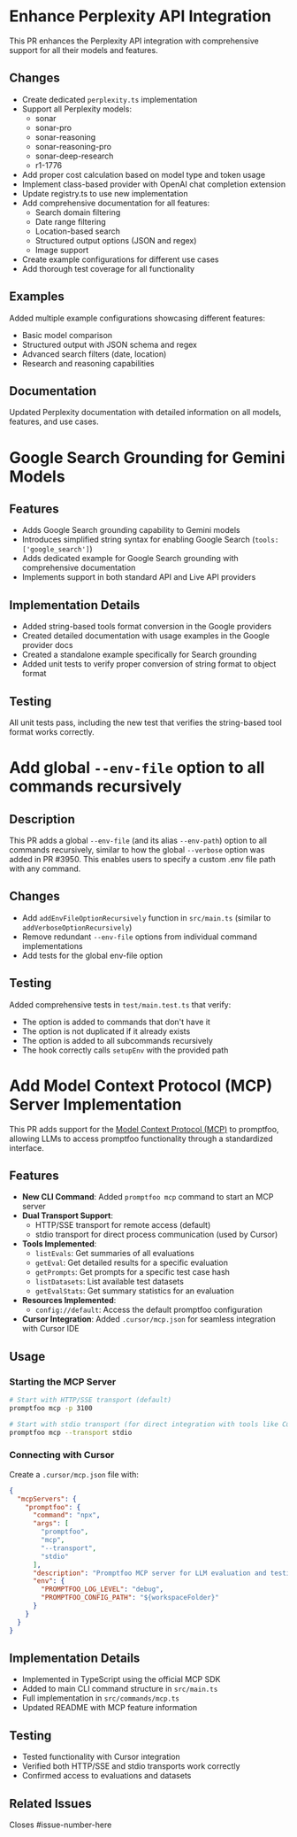# Enhance Perplexity API Integration

This PR enhances the Perplexity API integration with comprehensive support for all their models and features.

## Changes

- Create dedicated `perplexity.ts` implementation
- Support all Perplexity models:
  - sonar
  - sonar-pro
  - sonar-reasoning
  - sonar-reasoning-pro
  - sonar-deep-research
  - r1-1776
- Add proper cost calculation based on model type and token usage
- Implement class-based provider with OpenAI chat completion extension
- Update registry.ts to use new implementation
- Add comprehensive documentation for all features:
  - Search domain filtering
  - Date range filtering
  - Location-based search
  - Structured output options (JSON and regex)
  - Image support
- Create example configurations for different use cases
- Add thorough test coverage for all functionality

## Examples

Added multiple example configurations showcasing different features:
- Basic model comparison
- Structured output with JSON schema and regex
- Advanced search filters (date, location)
- Research and reasoning capabilities

## Documentation

Updated Perplexity documentation with detailed information on all models, features, and use cases.

# Google Search Grounding for Gemini Models

## Features

- Adds Google Search grounding capability to Gemini models
- Introduces simplified string syntax for enabling Google Search (`tools: ['google_search']`)
- Adds dedicated example for Google Search grounding with comprehensive documentation
- Implements support in both standard API and Live API providers

## Implementation Details

- Added string-based tools format conversion in the Google providers
- Created detailed documentation with usage examples in the Google provider docs
- Created a standalone example specifically for Search grounding
- Added unit tests to verify proper conversion of string format to object format

## Testing

All unit tests pass, including the new test that verifies the string-based tool format works correctly.

# Add global `--env-file` option to all commands recursively

## Description

This PR adds a global `--env-file` (and its alias `--env-path`) option to all commands recursively, similar to how the global `--verbose` option was added in PR #3950. This enables users to specify a custom .env file path with any command.

## Changes

- Add `addEnvFileOptionRecursively` function in `src/main.ts` (similar to `addVerboseOptionRecursively`)
- Remove redundant `--env-file` options from individual command implementations
- Add tests for the global env-file option

## Testing

Added comprehensive tests in `test/main.test.ts` that verify:
- The option is added to commands that don't have it
- The option is not duplicated if it already exists
- The option is added to all subcommands recursively
- The hook correctly calls `setupEnv` with the provided path

# Add Model Context Protocol (MCP) Server Implementation

This PR adds support for the [Model Context Protocol (MCP)](https://modelcontextprotocol.io/) to promptfoo, allowing LLMs to access promptfoo functionality through a standardized interface.

## Features

- **New CLI Command**: Added `promptfoo mcp` command to start an MCP server
- **Dual Transport Support**: 
  - HTTP/SSE transport for remote access (default)
  - stdio transport for direct process communication (used by Cursor)
- **Tools Implemented**:
  - `listEvals`: Get summaries of all evaluations
  - `getEval`: Get detailed results for a specific evaluation
  - `getPrompts`: Get prompts for a specific test case hash
  - `listDatasets`: List available test datasets
  - `getEvalStats`: Get summary statistics for an evaluation
- **Resources Implemented**:
  - `config://default`: Access the default promptfoo configuration
- **Cursor Integration**: Added `.cursor/mcp.json` for seamless integration with Cursor IDE

## Usage

### Starting the MCP Server

```bash
# Start with HTTP/SSE transport (default)
promptfoo mcp -p 3100

# Start with stdio transport (for direct integration with tools like Cursor)
promptfoo mcp --transport stdio
```

### Connecting with Cursor

Create a `.cursor/mcp.json` file with:

```json
{
  "mcpServers": {
    "promptfoo": {
      "command": "npx",
      "args": [
        "promptfoo",
        "mcp",
        "--transport",
        "stdio"
      ],
      "description": "Promptfoo MCP server for LLM evaluation and testing context",
      "env": {
        "PROMPTFOO_LOG_LEVEL": "debug",
        "PROMPTFOO_CONFIG_PATH": "${workspaceFolder}"
      }
    }
  }
}
```

## Implementation Details

- Implemented in TypeScript using the official MCP SDK
- Added to main CLI command structure in `src/main.ts`
- Full implementation in `src/commands/mcp.ts`
- Updated README with MCP feature information

## Testing

- Tested functionality with Cursor integration
- Verified both HTTP/SSE and stdio transports work correctly
- Confirmed access to evaluations and datasets

## Related Issues

<!-- Reference any related issues here -->
Closes #issue-number-here
